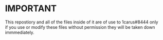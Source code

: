 # IMPORTANT

This repostiory and all of the files inside of it are of use to 1carus#8444 only if you use or modify these files without permission they will be taken down immmediately.
